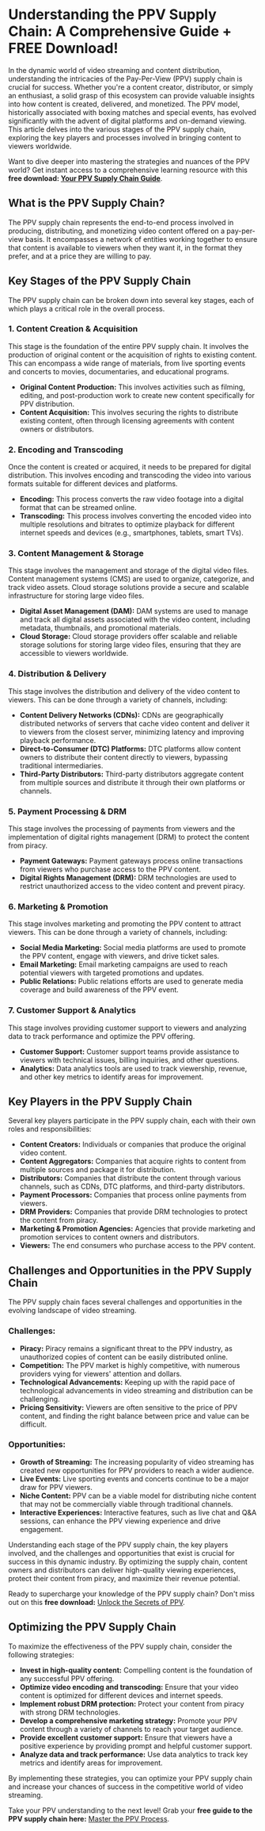 # Understanding the PPV Supply Chain: A Comprehensive Guide + FREE Download!

In the dynamic world of video streaming and content distribution, understanding the intricacies of the Pay-Per-View (PPV) supply chain is crucial for success. Whether you're a content creator, distributor, or simply an enthusiast, a solid grasp of this ecosystem can provide valuable insights into how content is created, delivered, and monetized. The PPV model, historically associated with boxing matches and special events, has evolved significantly with the advent of digital platforms and on-demand viewing. This article delves into the various stages of the PPV supply chain, exploring the key players and processes involved in bringing content to viewers worldwide.

Want to dive deeper into mastering the strategies and nuances of the PPV world? Get instant access to a comprehensive learning resource with this **free download: [Your PPV Supply Chain Guide](https://udemywork.com/ppv-supply-chain)**.

## What is the PPV Supply Chain?

The PPV supply chain represents the end-to-end process involved in producing, distributing, and monetizing video content offered on a pay-per-view basis. It encompasses a network of entities working together to ensure that content is available to viewers when they want it, in the format they prefer, and at a price they are willing to pay.

## Key Stages of the PPV Supply Chain

The PPV supply chain can be broken down into several key stages, each of which plays a critical role in the overall process.

### 1. Content Creation & Acquisition

This stage is the foundation of the entire PPV supply chain. It involves the production of original content or the acquisition of rights to existing content. This can encompass a wide range of materials, from live sporting events and concerts to movies, documentaries, and educational programs.

*   **Original Content Production:** This involves activities such as filming, editing, and post-production work to create new content specifically for PPV distribution.
*   **Content Acquisition:** This involves securing the rights to distribute existing content, often through licensing agreements with content owners or distributors.

### 2. Encoding and Transcoding

Once the content is created or acquired, it needs to be prepared for digital distribution. This involves encoding and transcoding the video into various formats suitable for different devices and platforms.

*   **Encoding:** This process converts the raw video footage into a digital format that can be streamed online.
*   **Transcoding:** This process involves converting the encoded video into multiple resolutions and bitrates to optimize playback for different internet speeds and devices (e.g., smartphones, tablets, smart TVs).

### 3. Content Management & Storage

This stage involves the management and storage of the digital video files. Content management systems (CMS) are used to organize, categorize, and track video assets. Cloud storage solutions provide a secure and scalable infrastructure for storing large video files.

*   **Digital Asset Management (DAM):** DAM systems are used to manage and track all digital assets associated with the video content, including metadata, thumbnails, and promotional materials.
*   **Cloud Storage:** Cloud storage providers offer scalable and reliable storage solutions for storing large video files, ensuring that they are accessible to viewers worldwide.

### 4. Distribution & Delivery

This stage involves the distribution and delivery of the video content to viewers. This can be done through a variety of channels, including:

*   **Content Delivery Networks (CDNs):** CDNs are geographically distributed networks of servers that cache video content and deliver it to viewers from the closest server, minimizing latency and improving playback performance.
*   **Direct-to-Consumer (DTC) Platforms:** DTC platforms allow content owners to distribute their content directly to viewers, bypassing traditional intermediaries.
*   **Third-Party Distributors:** Third-party distributors aggregate content from multiple sources and distribute it through their own platforms or channels.

### 5. Payment Processing & DRM

This stage involves the processing of payments from viewers and the implementation of digital rights management (DRM) to protect the content from piracy.

*   **Payment Gateways:** Payment gateways process online transactions from viewers who purchase access to the PPV content.
*   **Digital Rights Management (DRM):** DRM technologies are used to restrict unauthorized access to the video content and prevent piracy.

### 6. Marketing & Promotion

This stage involves marketing and promoting the PPV content to attract viewers. This can be done through a variety of channels, including:

*   **Social Media Marketing:** Social media platforms are used to promote the PPV content, engage with viewers, and drive ticket sales.
*   **Email Marketing:** Email marketing campaigns are used to reach potential viewers with targeted promotions and updates.
*   **Public Relations:** Public relations efforts are used to generate media coverage and build awareness of the PPV event.

### 7. Customer Support & Analytics

This stage involves providing customer support to viewers and analyzing data to track performance and optimize the PPV offering.

*   **Customer Support:** Customer support teams provide assistance to viewers with technical issues, billing inquiries, and other questions.
*   **Analytics:** Data analytics tools are used to track viewership, revenue, and other key metrics to identify areas for improvement.

## Key Players in the PPV Supply Chain

Several key players participate in the PPV supply chain, each with their own roles and responsibilities:

*   **Content Creators:** Individuals or companies that produce the original video content.
*   **Content Aggregators:** Companies that acquire rights to content from multiple sources and package it for distribution.
*   **Distributors:** Companies that distribute the content through various channels, such as CDNs, DTC platforms, and third-party distributors.
*   **Payment Processors:** Companies that process online payments from viewers.
*   **DRM Providers:** Companies that provide DRM technologies to protect the content from piracy.
*   **Marketing & Promotion Agencies:** Agencies that provide marketing and promotion services to content owners and distributors.
*   **Viewers:** The end consumers who purchase access to the PPV content.

## Challenges and Opportunities in the PPV Supply Chain

The PPV supply chain faces several challenges and opportunities in the evolving landscape of video streaming.

### Challenges:

*   **Piracy:** Piracy remains a significant threat to the PPV industry, as unauthorized copies of content can be easily distributed online.
*   **Competition:** The PPV market is highly competitive, with numerous providers vying for viewers' attention and dollars.
*   **Technological Advancements:** Keeping up with the rapid pace of technological advancements in video streaming and distribution can be challenging.
*   **Pricing Sensitivity:** Viewers are often sensitive to the price of PPV content, and finding the right balance between price and value can be difficult.

### Opportunities:

*   **Growth of Streaming:** The increasing popularity of video streaming has created new opportunities for PPV providers to reach a wider audience.
*   **Live Events:** Live sporting events and concerts continue to be a major draw for PPV viewers.
*   **Niche Content:** PPV can be a viable model for distributing niche content that may not be commercially viable through traditional channels.
*   **Interactive Experiences:** Interactive features, such as live chat and Q&A sessions, can enhance the PPV viewing experience and drive engagement.

Understanding each stage of the PPV supply chain, the key players involved, and the challenges and opportunities that exist is crucial for success in this dynamic industry. By optimizing the supply chain, content owners and distributors can deliver high-quality viewing experiences, protect their content from piracy, and maximize their revenue potential.

Ready to supercharge your knowledge of the PPV supply chain? Don't miss out on this **free download:** [Unlock the Secrets of PPV](https://udemywork.com/ppv-supply-chain).

## Optimizing the PPV Supply Chain

To maximize the effectiveness of the PPV supply chain, consider the following strategies:

*   **Invest in high-quality content:** Compelling content is the foundation of any successful PPV offering.
*   **Optimize video encoding and transcoding:** Ensure that your video content is optimized for different devices and internet speeds.
*   **Implement robust DRM protection:** Protect your content from piracy with strong DRM technologies.
*   **Develop a comprehensive marketing strategy:** Promote your PPV content through a variety of channels to reach your target audience.
*   **Provide excellent customer support:** Ensure that viewers have a positive experience by providing prompt and helpful customer support.
*   **Analyze data and track performance:** Use data analytics to track key metrics and identify areas for improvement.

By implementing these strategies, you can optimize your PPV supply chain and increase your chances of success in the competitive world of video streaming.

Take your PPV understanding to the next level! Grab your **free guide to the PPV supply chain here:** [Master the PPV Process](https://udemywork.com/ppv-supply-chain).
